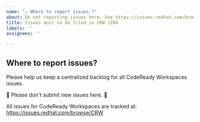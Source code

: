 ```yaml
---
name: "⚠️ Where to report issues ?"
about: Do not reporting issues here. Use https://issues.redhat.com/browse/CRW
title: Issues must to be filed in CRW JIRA
labels: ''
assignees: ''

---
```


## Where to report issues?

Please help us keep a centralized backlog for all CodeReady Workspaces issues.

🚨 Please don't submit new issues here. 🚨

All issues for CodeReady Workspaces are tracked at: https://issues.redhat.com/browse/CRW